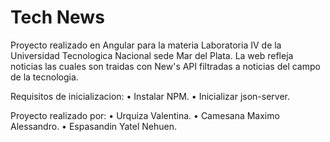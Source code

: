 # Tech News

Proyecto realizado en Angular para la materia Laboratoria IV de la Universidad Tecnologica Nacional sede Mar del Plata.
La web refleja noticias las cuales son traidas con New's API filtradas a noticias del campo de la tecnologia.

Requisitos de inicializacion: 
    • Instalar NPM.
    • Inicializar json-server.

Proyecto realizado por:
    • Urquiza Valentina.
    • Camesana Maximo Alessandro.
    • Espasandin Yatel Nehuen.

